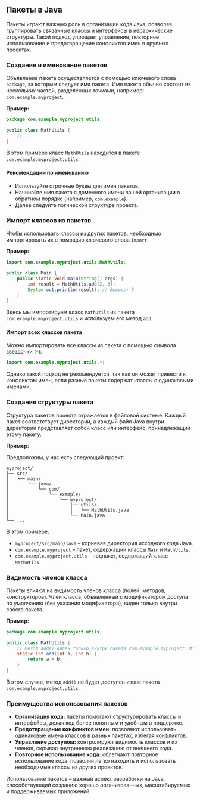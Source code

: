 ## Пакеты в Java

Пакеты играют важную роль в организации кода Java, позволяя группировать связанные классы и интерфейсы в иерархические структуры. Такой подход упрощает управление, повторное использование и предотвращение конфликтов имен в крупных проектах. 

### Создание и именование пакетов

Объявление пакета осуществляется с помощью ключевого слова `package`, за которым следует имя пакета. Имя пакета обычно состоит из нескольких частей, разделенных точками, например: `com.example.myproject`.  

**Пример:**

```java
package com.example.myproject.utils;

public class MathUtils {
    // ...
}
```

В этом примере класс `MathUtils` находится в пакете `com.example.myproject.utils`.

#### Рекомендации по именованию

*   Используйте строчные буквы для имен пакетов.
*   Начинайте имя пакета с доменного имени вашей организации в обратном порядке (например, `com.example`).
*   Далее следуйте логической структуре проекта.

### Импорт классов из пакетов

Чтобы использовать классы из других пакетов, необходимо импортировать их с помощью ключевого слова `import`. 

**Пример:**

```java
import com.example.myproject.utils.MathUtils;

public class Main {
    public static void main(String[] args) {
        int result = MathUtils.add(2, 3); 
        System.out.println(result); // Выведет 5
    }
}
```

Здесь мы импортируем класс `MathUtils` из пакета `com.example.myproject.utils` и используем его метод `add`.

#### Импорт всех классов пакета

Можно импортировать все классы из пакета с помощью символа звездочки (`*`):

```java
import com.example.myproject.utils.*;
```

Однако такой подход не рекомендуется, так как он может привести к конфликтам имен, если разные пакеты содержат классы с одинаковыми именами.

### Создание структуры пакета

Структура пакетов проекта отражается в файловой системе. Каждый пакет соответствует директории, а каждый файл Java внутри директории представляет собой класс или интерфейс, принадлежащий этому пакету.

**Пример:**

Предположим, у нас есть следующий проект:

```
myproject/
├── src/
│   └── main/
│       └── java/
│           └── com/
│               └── example/
│                   └── myproject/
│                       ├── utils/
│                       │   └── MathUtils.java
│                       └── Main.java
└── ...
```

В этом примере:

*   `myproject/src/main/java` – корневая директория исходного кода Java.
*   `com.example.myproject` – пакет, содержащий классы `Main` и `MathUtils`.
*   `com.example.myproject.utils` – подпакет, содержащий класс `MathUtils`.

### Видимость членов класса

Пакеты влияют на видимость членов класса (полей, методов, конструкторов).  Член класса, объявленный с модификатором доступа по умолчанию (без указания модификатора),  виден только внутри своего пакета.

**Пример:**

```java
package com.example.myproject.utils;

public class MathUtils {
    // Метод add() виден только внутри пакета com.example.myproject.utils
    static int add(int a, int b) { 
        return a + b;
    }
}
```

В этом случае, метод `add()` не будет доступен извне пакета `com.example.myproject.utils`. 

### Преимущества использования пакетов

*   **Организация кода:** пакеты помогают структурировать классы и интерфейсы, делая код более понятным и удобным в поддержке.
*   **Предотвращение конфликтов имен:**  позволяют использовать одинаковые имена классов в разных пакетах, избегая конфликтов.
*   **Управление доступом:**  контролируют видимость классов и их членов, скрывая внутреннюю реализацию от внешнего кода.
*   **Повторное использование кода:**  облегчают повторное использование кода, позволяя легко находить и использовать необходимые классы из других проектов.

Использование пакетов – важный аспект разработки на Java, способствующий созданию хорошо организованных, масштабируемых и поддерживаемых приложений. 
